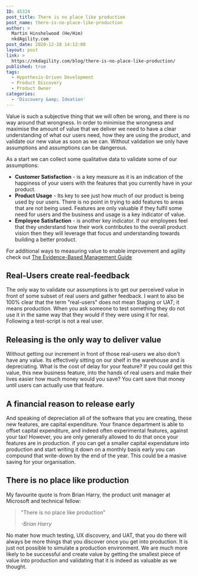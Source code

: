 ```yaml
---
ID: 45324
post_title: There is no place like production
post_name: there-is-no-place-like-production
author: >
  Martin Hinshelwood (He/Him)
  nkdAgility.com
post_date: 2020-12-28 14:12:00
layout: post
link: >
  https://nkdagility.com/blog/there-is-no-place-like-production/
published: true
tags:
  - Hypothesis-Driven Development
  - Product Discovery
  - Product Owner
categories:
  - 'Discovery &amp; Ideation'
---
```

<!-- wp:paragraph -->
<p>Value is such a subjective thing that we will often be wrong, and there is no way around that wrongness. In order to minimise the wrongness and maximise the amount of value that we deliver we need to have a clear understanding of what our users need, how they are using the product, and validate our new value as soon as we can. Without validation we only have assumptions and assumptions can be dangerous. </p>
<!-- /wp:paragraph -->

<!-- wp:paragraph -->
<p>As a start we can collect some qualitative data to validate some of our assumptions:</p>
<!-- /wp:paragraph -->

<!-- wp:list -->
<ul><li><strong>Customer Satisfaction</strong> -  is a key measure as it is an indication of the happiness of your users with the features that you currently have in your product.</li><li><strong>Product Usage</strong> - Its key to see just how much of our product is being used by our users. There is no point in trying to add features to areas that are not being used. Features are only valuable if they fulfil some need for users and the business and usage is a key indicator of value.</li><li><strong>Employee Satisfaction</strong> -  is another key indicator. If our employees feel that they understand how their work contributes to the overall product vision then they will leverage that focus and understanding towards building a better product. </li></ul>
<!-- /wp:list -->

<!-- wp:paragraph -->
<p>For additional ways to measuring value to enable improvement and agility check out <a href="https://nkdagility.com/the-evidence-based-management-guide-measuring-value-to-enable-improvement-and-agility/#h-current-value-cv-1">The Evidence-Based Management Guide</a> </p>
<!-- /wp:paragraph -->

<!-- wp:heading -->
<h2 id="h-real-users-create-real-feedback">Real-Users create real-feedback</h2>
<!-- /wp:heading -->

<!-- wp:paragraph -->
<p>The only way to validate our assumptions is to get our perceived value in front of some subset of real users and gather feedback. I want to also be 100% clear that the term "real-users" does not mean Staging or UAT; it means production. When you ask someone to test something they do not use it in the same way that they would if they were using it for real. Following a test-script is not a real user.</p>
<!-- /wp:paragraph -->

<!-- wp:heading -->
<h2 id="h-releasing-is-the-only-way-to-deliver-value">Releasing is the only way to deliver value</h2>
<!-- /wp:heading -->

<!-- wp:paragraph -->
<p>Without getting our increment in front of those real-users we also don't have any value. Its effectively sitting on our shelf in the warehouse and is depreciating. What is the cost of delay for your feature? If you could get this value, this new business feature, into the hands of real users and make their lives easier how much money would you save? You cant save that money until users can actually use that feature.</p>
<!-- /wp:paragraph -->

<!-- wp:heading -->
<h2 id="h-a-financial-reason-to-release-early">A financial reason to release early</h2>
<!-- /wp:heading -->

<!-- wp:paragraph -->
<p>And speaking of depreciation all of the software that you are creating, these new features, are capital expenditure. Your finance department is able to offset capital expenditure, and indeed often experimental features, against your tax! However, you are only generally allowed to do that once your features are in production. if you can get a smaller capital expendature into production and start writing it down on a monthly basis early you can compound that write-down by the end of the year. This could be a masive saving for your organisation.</p>
<!-- /wp:paragraph -->

<!-- wp:heading -->
<h2 id="h-there-is-no-place-like-production">There is no place like production</h2>
<!-- /wp:heading -->

<!-- wp:paragraph -->
<p>My favourite quote is from Brian Harry, the product unit manager at Microsoft and technical fellow:</p>
<!-- /wp:paragraph -->

<!-- wp:quote -->
<blockquote class="wp-block-quote"><p>"There is no place like production"</p><cite>-Brian Harry</cite></blockquote>
<!-- /wp:quote -->

<!-- wp:paragraph -->
<p>No mater how much testing, UX discovery, and UAT, that you do there will always be more things that you discover once you get into production. It is just not possible to simulate a production environment. We are much more likely to be successful and create value by   getting the smallest piece of value into production and validating that it is indeed as valuable as we thought.</p>
<!-- /wp:paragraph -->